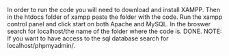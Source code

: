 In order to run the code you will need to download and install XAMPP. 
Then in the htdocs folder of xampp paste the folder with the code. 
Run the xampp control panel and click start on both Apache and MySQL.
In the broswer search for localhost/the name of the folder where the code is.
DONE.
NOTE: If you want to have access to the sql database search for localhost/phpmyadmin/.
